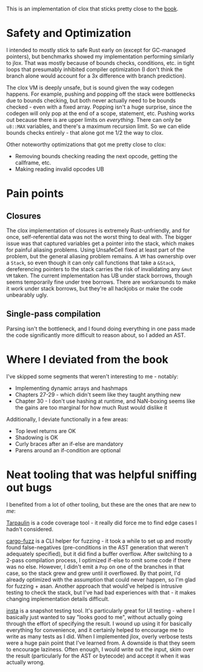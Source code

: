 This is an implementation of clox that sticks pretty close to the [book](https://craftinginterpreters.com).

# Safety and Optimization

I intended to mostly stick to safe Rust early on (except for GC-managed pointers), but benchmarks showed my implementation performing similarly to jlox. That was mostly because of bounds checks, conditions, etc. in tight loops that presumably inhibited compiler optimization (I don't think the branch alone would account for a 3x difference with branch prediction). 

The clox VM is deeply unsafe, but is sound given the way codegen happens. For example, pushing and popping off the stack were bottlenecks due to bounds checking, but both never actually need to be bounds checked - even with a fixed array. Popping isn't a huge surprise, since the codegen will only pop at the end of a scope, statement, etc. Pushing works out because there is are upper limits on _everything_. There can only be `u8::MAX` variables, and there's a maximum recursion limit. So we can elide bounds checks entirely - that alone got me 1/2 the way to clox.

Other noteworthy optimizations that got me pretty close to clox:
- Removing bounds checking reading the next opcode, getting the callframe, etc.
- Making reading invalid opcodes UB

# Pain points

## Closures

The clox implementation of closures is extremely Rust-unfriendly, and for once, self-referential data was not the worst thing to deal with. The bigger issue was that captured variables get a pointer into the stack, which makes for painful aliasing problems. Using UnsafeCell fixed at least part of the problem, but the general aliasing problem remains. A `VM` has ownership over a `Stack`, so even though it can only call functions that take a `&Stack`, dereferencing pointers to the stack carries the risk of invalidating any `&mut VM` taken. The current implementation has UB under stack borrows, though seems temporarily fine under tree borrows. There are workarounds to make it work under stack borrows, but they're all hackjobs or make the code unbearably ugly.

## Single-pass compilation

Parsing isn't the bottleneck, and I found doing everything in one pass made the code significantly more difficult to reason about, so I added an AST.

# Where I deviated from the book

I've skipped some segments that weren't interesting to me - notably:
- Implementing dynamic arrays and hashmaps
- Chapters 27-29 - which didn't seem like they taught anything new
- Chapter 30 - I don't use hashing at runtime, and NaN-boxing seems like the gains are too marginal for how much Rust would dislike it

Additionally, I deviate functionally in a few areas:
- Top level returns are OK
- Shadowing is OK
- Curly braces after an if-else are mandatory
- Parens around an if-condition are optional

# Neat tooling that was helpful sniffing out bugs

I benefited from a lot of other tooling, but these are the ones that are new to _me_:

[Tarpaulin](https://github.com/xd009642/tarpaulin) is a code coverage tool - it really did force me to find edge cases I hadn't considered.

[cargo-fuzz](https://github.com/rust-fuzz/cargo-fuzz) is a CLI helper for fuzzing - it took a while to set up and mostly found false-negatives (pre-conditions in the AST generation that weren't adequately specified), but it did find a buffer overflow. After switching to a 2-pass compilation process, I optimized if-else to omit some code if there was no else. However, I didn't emit a `Pop` on one of the branches in that case, so the stack grew and grew until it overflowed. By that point, I'd already optimized with the assumption that could never happen, so I'm glad for fuzzing + asan. Another approach that would've helped is intrusive testing to check the stack, but I've had bad experiences with that - it makes changing implementation details difficult.

[insta](https://insta.rs/) is a snapshot testing tool. It's particularly great for UI testing - where I basically just wanted to say "looks good to me", without actually going through the effort of specifying the result. I wound up using it for basically everything for convenience, and it certainly helped to encourage me to write as many tests as I did. When I implemented jlox, overly verbose tests were a huge pain point that I've learned from. A downside is that they seem to encourage laziness. Often enough, I would write out the input, skim over the result (particularly for the AST or bytecode) and accept it when it was actually wrong.
